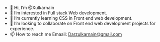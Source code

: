 - 👋 Hi, I’m @Xulkarnain
- 👀 I’m interested in Full stack Web development.
- 🌱 I’m currently learning CSS in Front end web development.
- 💞️ I’m looking to collaborate on Front end web development projects for experience.
- 📫 How to reach me Emaail: Darzulkarnain@gmail.com

<!---
Xulkarnain/Xulkarnain is a ✨ special ✨ repository because its `README.md` (this file) appears on your GitHub profile.
You can click the Preview link to take a look at your changes.
--->
